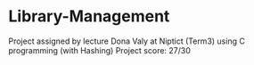 # Library-Management

Project assigned by lecture Dona Valy at Niptict (Term3) using C programming (with Hashing) 
Project score: 27/30
